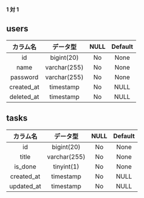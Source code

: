 **1 対 1**

## users

|  カラム名  |   データ型   | NULL | Default |
| :--------: | :----------: | :--: | :-----: |
|     id     |  bigint(20)  |  No  |  None   |
|    name    | varchar(255) |  No  |  None   |
|  password  | varchar(255) |  No  |  None   |
| created_at |  timestamp   |  No  |  NULL   |
| deleted_at |  timestamp   |  No  |  NULL   |

## tasks

|  カラム名  |   データ型   | NULL | Default |
| :--------: | :----------: | :--: | :-----: |
|     id     |  bigint(20)  |  No  |  None   |
|   title    | varchar(255) |  No  |  None   |
|  is_done   |  tinyint(1)  |  No  |  None   |
| created_at |  timestamp   |  No  |  NULL   |
| updated_at |  timestamp   |  No  |  NULL   |
